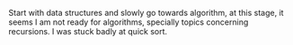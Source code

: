 Start with data structures and slowly go towards algorithm, at this stage, it seems I am not ready for algorithms, specially topics concerning recursions. I was stuck badly at quick sort. 